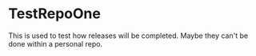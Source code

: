 # TestRepoOne
This is used to test how releases will be completed. Maybe they can't be done within a personal repo.
